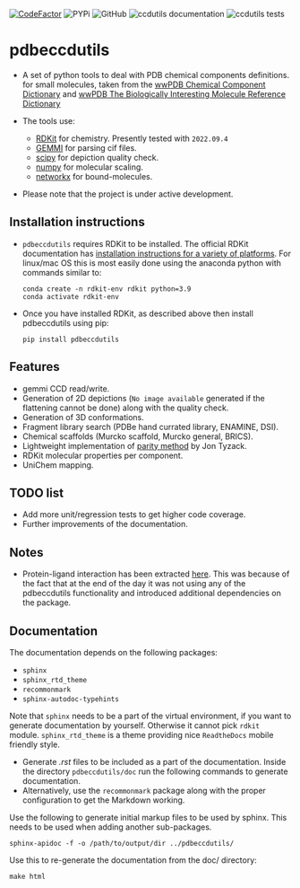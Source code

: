 [![CodeFactor](https://www.codefactor.io/repository/github/pdbeurope/ccdutils/badge/master)](https://www.codefactor.io/repository/github/pdbeurope/ccdutils/overview/master)  ![PYPi](https://img.shields.io/pypi/v/pdbeccdutils?color=green&style=flat)  ![GitHub](https://img.shields.io/github/license/pdbeurope/ccdutils)   ![ccdutils documentation](https://github.com/PDBeurope/ccdutils/workflows/ccdutils%20documentation/badge.svg) ![ccdutils tests](https://github.com/PDBeurope/ccdutils/workflows/ccdutils%20tests/badge.svg)

# pdbeccdutils

* A set of python tools to deal with PDB chemical components definitions.
  for small molecules, taken from the [wwPDB Chemical Component Dictionary](https://www.wwpdb.org/data/ccd) and [wwPDB The Biologically Interesting Molecule Reference Dictionary](https://www.wwpdb.org/data/bird)

* The tools use:
  * [RDKit](http://www.rdkit.org/) for chemistry. Presently tested with `2022.09.4`
  * [GEMMI](https://gemmi.readthedocs.io/en/latest/index.html) for parsing cif files.
  * [scipy](https://www.scipy.org/) for depiction quality check.
  * [numpy](https://www.numpy.org/) for molecular scaling.
  * [networkx](https://networkx.org/) for bound-molecules.

* Please note that the project is under active development.

## Installation instructions

* `pdbeccdutils` requires RDKit to be installed.
  The official RDKit documentation has [installation instructions for a variety of platforms](http://www.rdkit.org/docs/Install.html).
  For linux/mac OS this is most easily done using the anaconda python with commands similar to:

  ```console
  conda create -n rdkit-env rdkit python=3.9
  conda activate rdkit-env
  ```

* Once you have installed RDKit, as described above then install pdbeccdutils using pip:

  ```console
  pip install pdbeccdutils
  ```

## Features

* gemmi CCD read/write.
* Generation of 2D depictions (`No image available` generated if the flattening cannot be done) along with the quality check.
* Generation of 3D conformations.
* Fragment library search (PDBe hand currated library, ENAMINE, DSI).
* Chemical scaffolds (Murcko scaffold, Murcko general, BRICS).
* Lightweight implementation of [parity method](https://doi.org/10.1016/j.str.2018.02.009) by Jon Tyzack.
* RDKit molecular properties per component.
* UniChem mapping.

## TODO list

* Add more unit/regression tests to get higher code coverage.
* Further improvements of the documentation.

## Notes

* Protein-ligand interaction has been extracted [here](https://gitlab.ebi.ac.uk/pdbe/release/interactions). This was because of the fact that at the end of the day it was not using any of the pdbeccdutils functionality and introduced additional dependencies on the package.

## Documentation

The documentation depends on the following packages:

* `sphinx`
* `sphinx_rtd_theme`
* `recommonmark`
* `sphinx-autodoc-typehints`

Note that `sphinx` needs to be a part of the virtual environment, if you want to generate documentation by yourself.
Otherwise it cannot pick `rdkit` module. `sphinx_rtd_theme` is a theme providing nice `ReadtheDocs` mobile friendly style.

* Generate *.rst* files to be included as a part of the documentation. Inside the directory `pdbeccdutils/doc` run the following commands to generate documentation.
* Alternatively, use the `recommonmark` package along with the proper configuration to get the Markdown working.

 Use the following to generate initial markup files to be used by sphinx.  This needs to be used when adding another sub-packages.

```console
sphinx-apidoc -f -o /path/to/output/dir ../pdbeccdutils/
```

Use this to re-generate the documentation from the doc/ directory:

```console
make html
```
